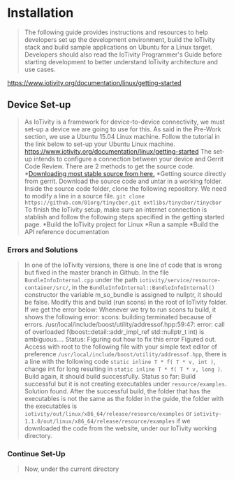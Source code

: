 # Installation
>The following guide provides instructions and resources to help developers set up the development environment, build the IoTivity stack and build sample applications on Ubuntu for a Linux target. Developers should also read the IoTivity Programmer's Guide before starting development to better understand IoTivity architecture and use cases.

[https://www.iotivity.org/documentation/linux/getting-started
](https://www.iotivity.org/documentation/linux/getting-started)

## Device Set-up
>As IoTivity is a framework for device-to-device connectivity, we must set-up a device we are going to use for this. As said in the Pre-Work section, we use a Ubuntu 15.04 Linux machine.
Follow the tutorial in the link below to set-up your Ubuntu Linux machine.
https://www.iotivity.org/documentation/linux/getting-started
>The set-up intends to configure a connection between your device and Gerrit Code Review.
>There are 2 methods to get the source code.
*[Downloading most stable source from here.](https://www.iotivity.org/downloads)
*Getting source directly from gerrit.
>Download the source code and untar in a working folder.
>Inside the source code folder, clone the following repository.
>We need to modify a line in a source file. ```git clone https://github.com/01org/tinycbor.git extlibs/tinycbor/tinycbor```
>To finish the IoTivity setup, make sure an internet connection is stablish and follow the following steps specified in the getting started page.
*Build the IoTivity project for Linux
*Run a sample
*Build the API reference documentation

### Errors and Solutions
>In one of the IoTivity versions, there is one line of code that is wrong but fixed in the master branch in Github.
>In the file ```BundleInfoInternal.cpp``` under the path ```iotivity/service/resource-container/src/```, in the ```BundleInfoInternal::BundleInfoInternal()``` constructor the variable m_so_bundle is assigned to nullptr, it should be false. Modify this and build (run scons) in the root of IoTivity folder. 
>If we get the error below:
  >Whenever we try to run scons tu build, it shows the following error:
  >scons: building terminated because of errors.
  >/usr/local/include/boost/utility/addressof.hpp:59:47: error: call of overloaded f(boost::detail::addr_impl_ref std::nullptr_t int) is ambiguous....
  >Status: Figuring out how to fix this error
>Figured out.
>Access with root to the following file with your simple text editor of preference ```/usr/local/include/boost/utility/addressof.hpp```, there is a line with the following code ```static inline T * f( T * v, int )```, change int for long resulting in ```static inline T * f( T * v, long )```.
>Build again, it should build successfully.
>Status so far: Build successful but it is not creating executables under ```resource/examples```.
>Solution found.
>After the successful build, the folder that has the executables is not the same as the folder in the guide, the folder with the executables is ```iotivity/out/linux/x86_64/release/resource/examples``` or ```iotivity-1.1.0/out/linux/x86_64/release/resource/examples``` if we downloaded the code from the website, under our IoTivity working directory.

### Continue Set-Up
>Now, under the current directory 

